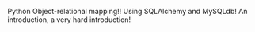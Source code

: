 Python Object-relational mapping!! Using SQLAlchemy and MySQLdb!
An introduction, a very hard introduction!